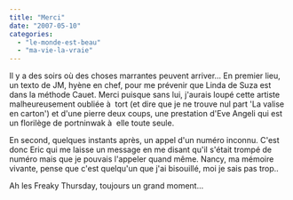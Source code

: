 ```yaml
---
title: "Merci"
date: "2007-05-10"
categories: 
  - "le-monde-est-beau"
  - "ma-vie-la-vraie"
---
```


Il y a des soirs où des choses marrantes peuvent arriver... En premier lieu, un texto de JM, hyène en chef, pour me prévenir que Linda de Suza est dans la méthode Cauet. Merci puisque sans lui, j'aurais loupé cette artiste malheureusement oubliée à  tort (et dire que je ne trouve nul part 'La valise en carton') et d'une pierre deux coups, une prestation d'Eve Angeli qui est un florilège de portninwak à  elle toute seule.

En second, quelques instants après, un appel d'un numéro inconnu. C'est donc Eric qui me laisse un message en me disant qu'il s'était trompé de numéro mais que je pouvais l'appeler quand même. Nancy, ma mémoire vivante, pense que c'est quelqu'un que j'ai bisouillé, moi je sais pas trop..

Ah les Freaky Thursday, toujours un grand moment...
